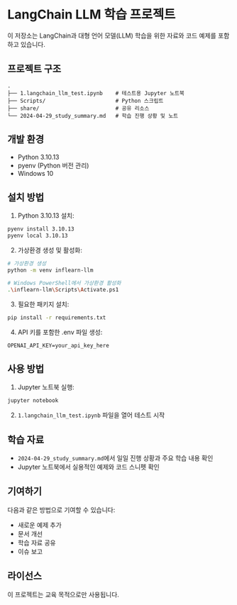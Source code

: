# LangChain LLM 학습 프로젝트

이 저장소는 LangChain과 대형 언어 모델(LLM) 학습을 위한 자료와 코드 예제를 포함하고 있습니다.

## 프로젝트 구조
```
.
├── 1.langchain_llm_test.ipynb    # 테스트용 Jupyter 노트북
├── Scripts/                      # Python 스크립트
├── share/                        # 공유 리소스
└── 2024-04-29_study_summary.md   # 학습 진행 상황 및 노트
```

## 개발 환경
- Python 3.10.13
- pyenv (Python 버전 관리)
- Windows 10

## 설치 방법
1. Python 3.10.13 설치:
```bash
pyenv install 3.10.13
pyenv local 3.10.13
```

2. 가상환경 생성 및 활성화:
```bash
# 가상환경 생성
python -m venv inflearn-llm

# Windows PowerShell에서 가상환경 활성화
.\inflearn-llm\Scripts\Activate.ps1
```

3. 필요한 패키지 설치:
```bash
pip install -r requirements.txt
```

4. API 키를 포함한 .env 파일 생성:
```
OPENAI_API_KEY=your_api_key_here
```

## 사용 방법
1. Jupyter 노트북 실행:
```bash
jupyter notebook
```

2. `1.langchain_llm_test.ipynb` 파일을 열어 테스트 시작

## 학습 자료
- `2024-04-29_study_summary.md`에서 일일 진행 상황과 주요 학습 내용 확인
- Jupyter 노트북에서 실용적인 예제와 코드 스니펫 확인

## 기여하기
다음과 같은 방법으로 기여할 수 있습니다:
- 새로운 예제 추가
- 문서 개선
- 학습 자료 공유
- 이슈 보고

## 라이선스
이 프로젝트는 교육 목적으로만 사용됩니다. 